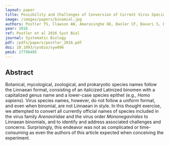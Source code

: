 ```yaml
---
layout: paper
title: Possibility and Challenges of Conversion of Current Virus Species Names to Linnaean Binomials
image: /images/papers/binomial.jpg
authors: Postler TS, Clawson AN, Amarasinghe GK, Basler CF, Bavari S, Benkő M, Blasdell KR, Briese T, Buchmeier MJ, Bukreyev A, Calisher CH, Chandran K, Charrel R, Clegg CS, Collins PL, de la Torre JC, DeRisi JL, Dietzgen RG, Dolnik O, Dürrwald R, Dye JM, Easton AJ, Emonet S, Formenty P, Fouchier RA, Ghedin E, Gonzalez JP, Harrach B, Hewson R, Horie M, Jiāng D, Kobinger G, Kondo H, Kropinski AM, Krupovic M, Kurath G, Lamb RA, Leroy EM, Lukashevich IS, Maisner A, Mushegian AR, Netesov SV, Nowotny N, Patterson JL, Payne SL, Paweska JT, Peters CJ, Radoshitzky SR, Rima BK, Romanowski V, Rubbenstroth D, Sabanadzovic S, Sanfaçon H, Salvato MS, Schwemmle M, Smither SJ, Stenglein MD, Stone DM, Takada A, Tesh RB, Tomonaga K, Tordo N, Towner JS, Vasilakis N, Volchkov VE, Wahl-Jensen V, Walker PJ, Wang LF, Varsani A, Whitfield AE, Zerbini FM, Kuhn JH
year: 2016
ref: Postler et al 2016 Syst Biol
journal: Systematic Biology
pdf: /pdfs/papers/postler_2016.pdf
doi: 10.1093/sysbio/syw096
pmid: 27798405
---
```


## Abstract

Botanical, mycological, zoological, and prokaryotic species names follow the
Linnaean format, consisting of an italicized Latinized binomen with a capitalized genus name
and a lower-case species epithet (e.g., *Homo sapiens*). Virus species names, however, do not
follow a uniform format, and even when binomial, are not Linnaean in style. In this thought
exercise, we attempted to convert all currently official names of species included in the virus
family *Arenaviridae* and the virus order *Mononegavirales* to Linnaean binomials, and to identify
and address associated challenges and concerns. Surprisingly, this endeavor was not as
complicated or time-consuming as even the authors of this article expected when conceiving the
experiment.

